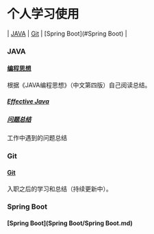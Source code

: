 # 个人学习使用
| [JAVA](#JAVA) | [Git](#Git) | [Spring Boot](#Spring Boot) |

### JAVA
   #### [编程思想](Java/编程思想.md)
   根据《JAVA编程思想》（中文第四版）自己阅读总结。
   ##### [Effective Java](Java/Effective%20Java.md)
   
   ##### [问题总结](Java/working.md)
   工作中遇到的问题总结
   
### Git
   #### [Git](Git/Git.md)
   入职之后的学习和总结（持续更新中）。

### Spring Boot
   #### [Spring Boot](Spring Boot/Spring Boot.md)
